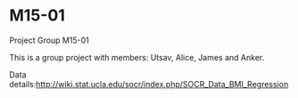 # M15-01
Project Group M15-01

This is a group project with members: Utsav, Alice, James and Anker.

Data details:http://wiki.stat.ucla.edu/socr/index.php/SOCR_Data_BMI_Regression
